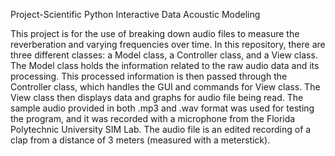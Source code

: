 Project-Scientific Python Interactive Data Acoustic Modeling

This project is for the use of breaking down audio files to measure the reverberation and varying frequencies over time.
In this repository, there are three different classes: a Model class, a Controller class, and a View class. The Model class holds the information related to the raw audio data and its processing. This processed information is then passed through the Controller class, which handles the GUI and commands for View class. The View class then displays data and graphs for audio file being read.
The sample audio provided in both .mp3 and .wav format was used for testing the program, and it was recorded with a microphone from the Florida Polytechnic University SIM Lab. The audio file is an edited recording of a clap from a distance of 3 meters (measured with a meterstick).